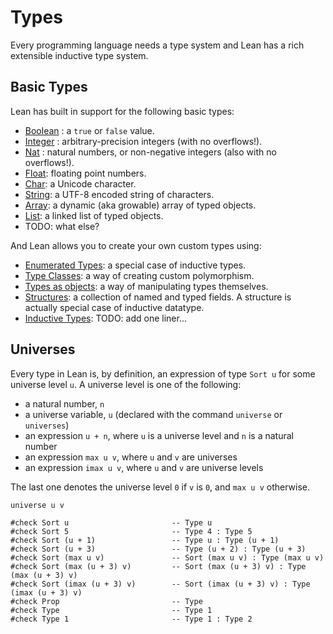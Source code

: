 # Types

Every programming language needs a type system and
Lean has a rich extensible inductive type system.

## Basic Types

Lean has built in support for the following basic types:

- [Boolean](bool.md) : a `true` or `false` value.
- [Integer](integers.md) : arbitrary-precision integers (with no overflows!).
- [Nat](integers.md) : natural numbers, or non-negative integers (also with no overflows!).
- [Float](float.md): floating point numbers.
- [Char](char.md): a Unicode character.
- [String](string.md): a UTF-8 encoded string of characters.
- [Array](array.md): a dynamic (aka growable) array of typed objects.
- [List](list.md): a linked list of typed objects.
- TODO: what else?

And Lean allows you to create your own custom types using:
- [Enumerated Types](enum.md): a special case of inductive types.
- [Type Classes](typeclasses.md): a way of creating custom polymorphism.
- [Types as objects](typeobjs.md): a way of manipulating types themselves.
- [Structures](struct.md): a collection of named and typed fields. A
  structure is actually special case of inductive datatype.
- [Inductive Types](inductive.md): TODO: add one liner...

## Universes

Every type in Lean is, by definition, an expression of type `Sort u`
for some universe level `u`. A universe level is one of the
following:

* a natural number, `n`
* a universe variable, `u` (declared with the command `universe` or `universes`)
* an expression `u + n`, where `u` is a universe level and `n` is a natural number
* an expression `max u v`, where `u` and `v` are universes
* an expression `imax u v`, where `u` and `v` are universe levels

The last one denotes the universe level `0` if `v` is `0`, and `max u v` otherwise.

```lean
universe u v

#check Sort u                       -- Type u
#check Sort 5                       -- Type 4 : Type 5
#check Sort (u + 1)                 -- Type u : Type (u + 1)
#check Sort (u + 3)                 -- Type (u + 2) : Type (u + 3)
#check Sort (max u v)               -- Sort (max u v) : Type (max u v)
#check Sort (max (u + 3) v)         -- Sort (max (u + 3) v) : Type (max (u + 3) v)
#check Sort (imax (u + 3) v)        -- Sort (imax (u + 3) v) : Type (imax (u + 3) v)
#check Prop                         -- Type
#check Type                         -- Type 1
#check Type 1                       -- Type 1 : Type 2
```
